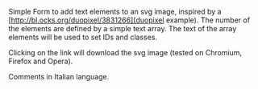 Simple Form to add text elements to an svg image, inspired by a  [http://bl.ocks.org/duopixel/3831266](duopixel example).
The number of the elements are defined by a simple text array.
The text of the array elements will be used to set IDs and classes.

Clicking on the link will download the svg image (tested on Chromium, Firefox and Opera).

Comments in Italian language.
